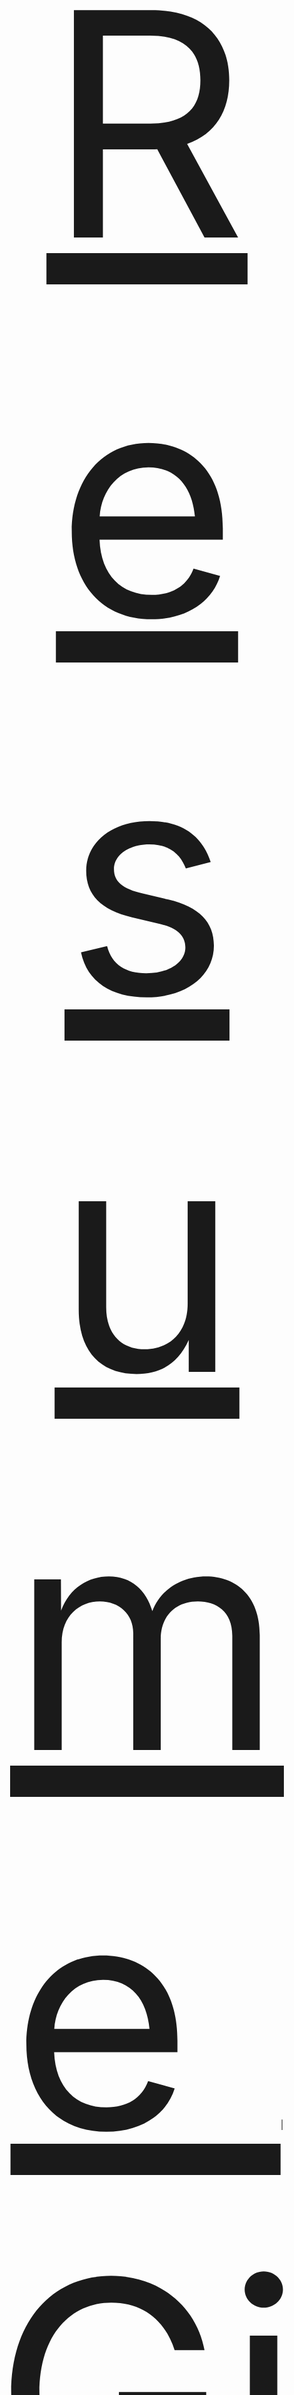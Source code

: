 <p align = "center">
  <a href="https://docs.google.com/gview?url=https://github.com/MatthewMacalalad/MatthewMacalalad/raw/master/ResumeUpdated.docx.pdf" target="_blank" style = "font-size: 500px"> Resume </a> | <a href="https://github.com/MatthewMacalalad/MatthewMacalalad/" style = "font-size: 500px"> GitHub </a>
</p>
